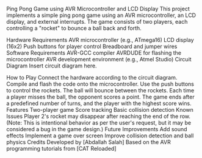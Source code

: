 Ping Pong Game using AVR Microcontroller and LCD Display
This project implements a simple ping pong game using an AVR microcontroller, an LCD display, and external interrupts. The game consists of two players, each controlling a "rocket" to bounce a ball back and forth.

Hardware Requirements
AVR microcontroller (e.g., ATmega16)
LCD display (16x2)
Push buttons for player control
Breadboard and jumper wires
Software Requirements
AVR-GCC compiler
AVRDUDE for flashing the microcontroller
AVR development environment (e.g., Atmel Studio)
Circuit Diagram
Insert circuit diagram here.

How to Play
Connect the hardware according to the circuit diagram.
Compile and flash the code onto the microcontroller.
Use the push buttons to control the rockets.
The ball will bounce between the rockets. Each time a player misses the ball, the opponent scores a point.
The game ends after a predefined number of turns, and the player with the highest score wins.
Features
Two-player game
Score tracking
Basic collision detection
Known Issues
Player 2's rocket may disappear after reaching the end of the row. (Note: This is intentional behavior as per the user's request, but it may be considered a bug in the game design.)
Future Improvements
Add sound effects
Implement a game over screen
Improve collision detection and ball physics
Credits
Developed by [Abdallah Salah]
Based on the AVR programming tutorials from [CAT Reloaded]